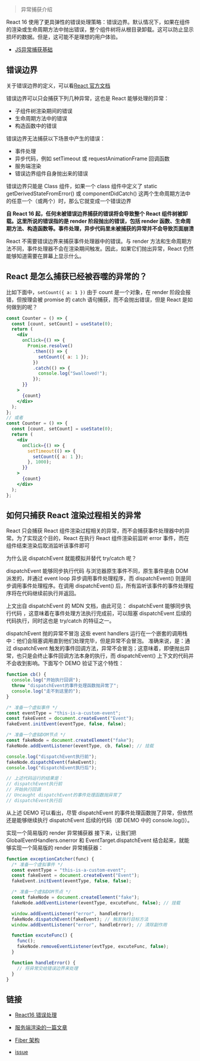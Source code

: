 > 异常捕获介绍

React 16 使用了更具弹性的错误处理策略：错误边界。默认情况下，如果在组件的渲染或生命周期方法中抛出错误，整个组件树将从根目录卸载。这可以防止显示损坏的数据。但是，这可能不是理想的用户体验。

- [JS异常捕获基础]()
## 错误边界

关于错误边界的定义，可以看[React 官方文档](https://reactjs.org/docs/error-boundaries.html)

错误边界可以只会捕获下列几种异常，这也是 React 能够处理的异常：

- 子组件树渲染期间的错误
- 生命周期方法中的错误
- 构造函数中的错误

错误边界无法捕获以下场景中产生的错误：

- 事件处理
- 异步代码，例如 setTimeout 或 requestAnimationFrame 回调函数
- 服务端渲染
- 错误边界组件自身抛出来的错误

错误边界只能是 Class 组件，如果一个 class 组件中定义了 static getDerivedStateFromError() 或 componentDidCatch() 这两个生命周期方法中的任意一个（或两个）时，那么它就变成一个错误边界

**自 React 16 起，任何未被错误边界捕获的错误将会导致整个 React 组件树被卸载。这里所说的错误指的是 render 阶段抛出的错误，包括 render 函数、生命周期方法、构造函数等。事件处理，异步代码里未被捕获的异常并不会导致页面崩溃**

React 不需要错误边界来捕获事件处理器中的错误。与 render 方法和生命周期方法不同，事件处理器不会在渲染期间触发。因此，如果它们抛出异常，React 仍然能够知道需要在屏幕上显示什么。

## React 是怎么捕获已经被吞噬的异常的？

比如下面中，`setCount({ a: 1 })` 由于 count 是一个对象，在 render 阶段会报错，但按理会被 promise 的 catch 语句捕获，而不会抛出错误，但是 React 是如何做到的呢？

```jsx
const Counter = () => {
  const [count, setCount] = useState(0);
  return (
    <div
      onClick={() => {
        Promise.resolve()
          .then(() => {
            setCount({ a: 1 });
          })
          .catch(() => {
            console.log("Swallowed!");
          });
      }}
    >
      {count}
    </div>
  );
};
// 或者
const Counter = () => {
  const [count, setCount] = useState(0);
  return (
    <div
      onClick={() => {
        setTimeout(() => {
          setCount({ a: 1 });
        }, 1000);
      }}
    >
      {count}
    </div>
  );
};
```

## 如何只捕获 React 渲染过程相关的异常

React 只会捕获 React 组件渲染过程相关的异常，而不会捕获事件处理器中的异常。为了实现这个目的，React 在执行 React 组件渲染前监听 error 事件，而在组件结束渲染后取消监听该事件即可

为什么说 dispatchEvent 就能模拟并替代 try/catch 呢？

dispatchEvent 能够同步执行代码
与浏览器原生事件不同，原生事件是由 DOM 派发的，并通过 event loop 异步调用事件处理程序，而 dispatchEvent() 则是同步调用事件处理程序。在调用 dispatchEvent() 后，所有监听该事件的事件处理程序将在代码继续前执行并返回。

上文出自 dispatchEvent 的 MDN 文档，由此可见： dispatchEvent 能够同步执行代码 ，这意味着在事件处理方法执行完成前，可以阻塞 dispatchEvent 后续的代码执行，同时这也是 try/catch 的特征之一。

dispatchEvent 抛的异常不冒泡
这些 event handlers 运行在一个嵌套的调用栈中：他们会阻塞调用直到他们处理完毕，但是异常不会冒泡。
准确来说，是：通过 dispatchEvent 触发的事件回调方法，异常不会冒泡；这意味着，即便抛出异常，也只是会终止事件回调方法本身的执行，而 dispatchEvent() 上下文的代码并不会收到影响。下面写个 DEMO 验证下这个特性：

```js
function cb() {
  console.log("开始执行回调");
  throw "dispatchEvent的事件处理函数抛异常了";
  console.log("走不到这里的");
}

/* 准备一个虚拟事件 */
const eventType = "this-is-a-custom-event";
const fakeEvent = document.createEvent("Event");
fakeEvent.initEvent(eventType, false, false);

/* 准备一个虚拟DOM节点 */
const fakeNode = document.createElement("fake");
fakeNode.addEventListener(eventType, cb, false); // 挂载

console.log("dispatchEvent执行前");
fakeNode.dispatchEvent(fakeEvent);
console.log("dispatchEvent执行后");

// 上述代码运行的结果是：
// dispatchEvent执行前
// 开始执行回调
// Uncaught dispatchEvent的事件处理函数抛异常了
// dispatchEvent执行后
```

从上述 DEMO 可以看出，尽管 dispatchEvent 的事件处理函数抛了异常，但依然还是能够继续执行 dispatchEvent 后续的代码（即 DEMO 中的 console.log()）。

实现一个简易版的 render 异常捕获器
接下来，让我们把 GlobalEventHandlers.onerror 和 EventTarget.dispatchEvent 结合起来，就能够实现一个简易版的 render 异常捕获器：

```js
function exceptionCatcher(func) {
  /* 准备一个虚拟事件 */
  const eventType = "this-is-a-custom-event";
  const fakeEvent = document.createEvent("Event");
  fakeEvent.initEvent(eventType, false, false);

  /* 准备一个虚拟DOM节点 */
  const fakeNode = document.createElement("fake");
  fakeNode.addEventListener(eventType, excuteFunc, false); // 挂载

  window.addEventListener("error", handleError);
  fakeNode.dispatchEvent(fakeEvent); // 触发执行目标方法
  window.addEventListener("error", handleError); // 清除副作用

  function excuteFunc() {
    func();
    fakeNode.removeEventListener(evtType, excuteFunc, false);
  }

  function handleError() {
    // 将异常交给错误边界来处理
  }
}
```

## 链接

- [React16 错误处理](https://zh-hans.reactjs.org/blog/2017/07/26/error-handling-in-react-16.html)
- [服务端渲染的一篇文章](https://medium.com/@aickin/whats-new-with-server-side-rendering-in-react-16-9b0d78585d67)
- [Fiber 架构](https://code.facebook.com/posts/1716776591680069/react-16-a-look-inside-an-api-compatible-rewrite-of-our-frontend-ui-library/)

- [issue](https://github.com/facebook/react/issues/4982)